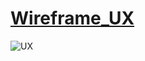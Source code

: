 # [Wireframe_UX](https://miro.com/app/board/uXjVOJaX9Wo=/?invite_link_id=536490226692)
![UX](https://user-images.githubusercontent.com/97483147/156272178-fd82f7f0-1194-43ca-b5dd-a9914d1d05b6.png)


